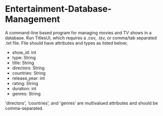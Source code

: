 # Entertainment-Database-Management
A command-line based program for managing movies and TV shows in a database.
Run TitlesUI, which requires a .csv, .tsv, or comma/tab separated .txt file. 
File should have attributes and types as listed below;
- show_id: int
- type: String
- title: String
- directors: String
- countries: String
- release_year: int
- rating: String
- duration: int
- genres: String

'directors', 'countries', and 'genres' are multivalued attributes and should be comma-separated.
